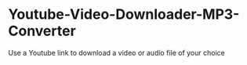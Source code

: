 # Youtube-Video-Downloader-MP3-Converter
Use a Youtube link to download a video or audio file of your choice

